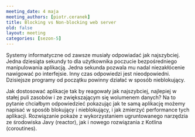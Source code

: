 ```yaml
---
meeting_date: 4 maja
meeting_authors: [piotr.ceranek]
title: Blocking vs Non-blocking web server
old: false
layout: meeting
categories: [sezon-5]
---
```


Systemy informatyczne od zawsze musiały odpowiadać jak najszybciej. Jedna dziesiąta sekundy to dla użytkownika poczucie bezpośredniego manipulowania aplikacją. Jedna sekunda pozwala mu nadal niezakłócenie nawigować po interfejsie. Inny czas odpowiedzi jest nieodpowiedni. Dzisiejsze programy od początku powinny działać w sposób nieblokujący. 

Jak dostosować aplikacje tak by reagowały jak najszybciej, najlepiej w stałej puli zasobów i ze zwiększającym się wolumenem danych? Na to pytanie chciałbym odpowiedzieć pokazując jak te samą aplikację możemy napisać w sposób blokujący i nieblokujący, i jak zmierzyć performance tych aplikacji. Rozwiązanie pokaże z wykorzystaniem ugruntowanego narzędzia ze środowiska Javy (reactor), jak i nowego rozwiązania z Kotlina (coroutines).
